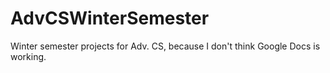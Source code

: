 # AdvCSWinterSemester
Winter semester projects for Adv. CS, because I don't think Google Docs is working. 

